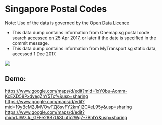 # Singapore Postal Codes
Note: Use of the data is governed by the [Open Data Licence](https://www.onemap.sg/legal/opendatalicence.html)
- This data dump contains information from Onemap.sg postal code search accessed on 25 Apr 2017, or later
 if the date is specified in the commit message.
- This data dump contains information from MyTransport.sg static data, accessed 1 Dec 2017.

<p align="left">
  <img src="https://docs.onemap.sg/maps/images/new-onemap-logo_150x150.png" />
</p>

## Demo:
https://www.google.com/maps/d/edit?mid=1xY0bu-Aomm-KcEXD58PxdvegZhY5Tcfv&usp=sharing
https://www.google.com/maps/d/edit?mid=19yBcM2JMVOwTZj8svFY2km1j2CXeL95y&usp=sharing
https://www.google.com/maps/d/edit?mid=1JWzJu_GFFe28B7UiSLuf52WqZ-7BhlYr&usp=sharing
